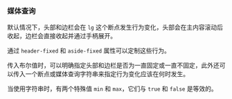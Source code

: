 ### 媒体查询

默认情况下，头部和边栏会在 `lg` 这个断点发生行为变化，头部会在主内容滚动后收起，边栏会直接收起并通过手柄展开。

通过 `header-fixed` 和 `aside-fixed` 属性可以定制这些行为。

传入布尔值时，可以明确指定头部和边栏是否为一直固定或一直不固定，此外还可以传入一个断点或媒体查询字符串来指定行为变化应该在何时发生。

当使用字符串时，有两个特殊值 `min` 和 `max`，它们与 `true` 和 `false` 是等效的。
